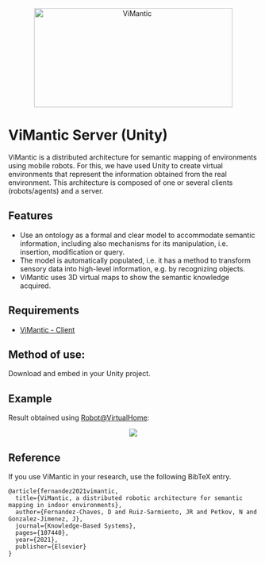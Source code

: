 <div align="center">
  <img src="https://github.com/DavidFernandezChaves/ViMantic-Unity3DNode/blob/master/Resources/Vimantic.gif?raw=true" alt="ViMantic" width="400" height="200"/>
</div>

# ViMantic Server (Unity)

ViMantic is a distributed architecture for semantic mapping of environments using mobile robots. For this, we have used Unity to create virtual environments that represent the information obtained from the real environment. This architecture is composed of one or several clients (robots/agents) and a server.

## Features
- Use an ontology as a formal and clear model to accommodate semantic information, including also mechanisms for its manipulation, i.e. insertion, modification or query.
- The model is automatically populated, i.e. it has a method to transform sensory data into high-level information, e.g. by recognizing objects.
- ViMantic uses 3D virtual maps to show the semantic knowledge acquired.

## Requirements
- [ViMantic - Client](https://github.com/DavidFernandezChaves/ViMantic-Client)

## Method of use:
Download and embed in your Unity project.

## Example
Result obtained using [Robot@VirtualHome](https://github.com/DavidFernandezChaves/RobotAtVirtualHome):
<div align="center">
  <img src="https://github.com/DavidFernandezChaves/ViMantic-Unity3DNode/blob/master/Resources/example.png?raw=true"/>
</div>

## Reference
If you use ViMantic in your research, use the following BibTeX entry.

```
@article{fernandez2021vimantic,
  title={ViMantic, a distributed robotic architecture for semantic mapping in indoor environments},
  author={Fernandez-Chaves, D and Ruiz-Sarmiento, JR and Petkov, N and Gonzalez-Jimenez, J},
  journal={Knowledge-Based Systems},
  pages={107440},
  year={2021},
  publisher={Elsevier}
}
